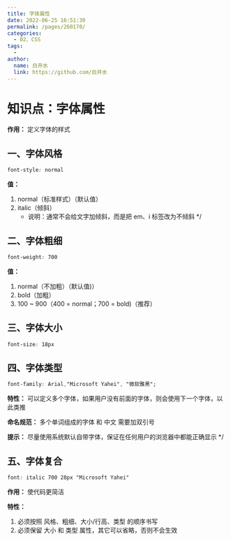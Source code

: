 ```yaml
---
title: 字体属性
date: 2022-06-25 16:51:30
permalink: /pages/260170/
categories:
  - 02、CSS
tags:
  - 
author: 
  name: 白开水
  link: https://github.com/白开水
---
```

# 知识点：字体属性

**作用：** 定义字体的样式

## 一、字体风格

```css
font-style: normal
```

**值：**
1. normal（标准样式）（默认值）
2. italic（倾斜）
   - 说明：通常不会给文字加倾斜，而是把 em、i 标签改为不倾斜 */

## 二、字体粗细

```css
font-weight: 700
```

**值：**
1. normal（不加粗）（默认值)）
2. bold（加粗）
3. 100 ~ 900（400 = normal；700 = bold)（推荐）

## 三、字体大小

```css
font-size: 18px
```

## 四、字体类型

```css
font-family: Arial,"Microsoft Yahei", "微软雅黑";
```

**特性：** 可以定义多个字体，如果用户没有前面的字体，则会使用下一个字体，以此类推

**命名规范：** 多个单词组成的字体 和 中文 需要加双引号

**提示：** 尽量使用系统默认自带字体，保证在任何用户的浏览器中都能正确显示 */
         
## 五、字体复合

```css
font: italic 700 28px "Microsoft Yahei"
```

**作用：** 使代码更简洁

**特性：**
1. 必须按照 风格、粗细、大小/行高、类型 的顺序书写
2. 必须保留 大小 和 类型 属性，其它可以省略，否则不会生效